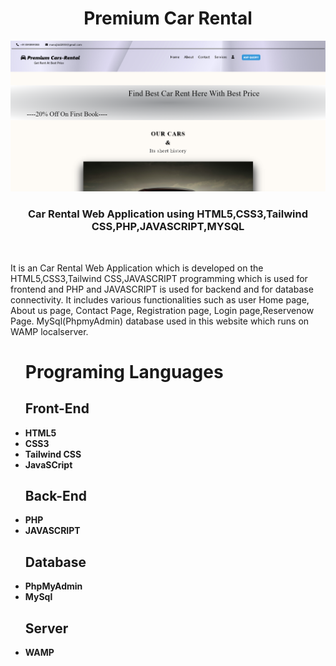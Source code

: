<h1 align ="center">Premium Car Rental</h1>
<img src="Capture.PNG">
 <h3  align ="center"><b>Car Rental Web Application using HTML5,CSS3,Tailwind CSS,PHP,JAVASCRIPT,MYSQL</b></h3>
 <br>
<p>It is an Car Rental Web Application which  is developed on the HTML5,CSS3,Tailwind CSS,JAVASCRIPT programming which is used for frontend and PHP and JAVASCRIPT is used for backend and for database connectivity. It includes various functionalities such as user Home page, About us page, Contact Page, Registration page, Login page,Reservenow Page. MySql(PhpmyAdmin) database used in this website which runs on WAMP localserver.</p>
<ul>
 <h1><b>Programing Languages<b></h1>
<h2><b>Front-End</b></h2>
<li>HTML5</li>
 <li>CSS3</li>
 <li>Tailwind CSS</li>
 <li>JavaSCript</li>
</ul>
<ul>
<h2><b> Back-End </b></h2>
<li>PHP</li>
 <li>JAVASCRIPT</li>
</ul>
<ul>
<h2><b>Database</b></h2>
 <li>PhpMyAdmin</li>
<li>MySql</li>
</ul>
<ul>
<h2><b>Server</b></h2>
<li>WAMP</li>
</ul>

